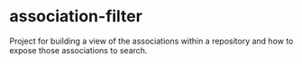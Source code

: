 # association-filter
Project for building a view of the associations within a repository and how to expose those associations to search.

